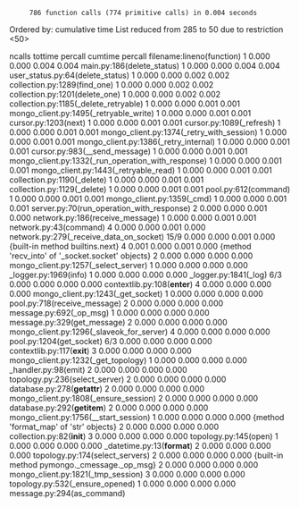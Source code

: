          786 function calls (774 primitive calls) in 0.004 seconds

   Ordered by: cumulative time
   List reduced from 285 to 50 due to restriction <50>

   ncalls  tottime  percall  cumtime  percall filename:lineno(function)
        1    0.000    0.000    0.004    0.004 main.py:186(delete_status)
        1    0.000    0.000    0.004    0.004 user_status.py:64(delete_status)
        1    0.000    0.000    0.002    0.002 collection.py:1289(find_one)
        1    0.000    0.000    0.002    0.002 collection.py:1201(delete_one)
        1    0.000    0.000    0.002    0.002 collection.py:1185(_delete_retryable)
        1    0.000    0.000    0.001    0.001 mongo_client.py:1495(_retryable_write)
        1    0.000    0.000    0.001    0.001 cursor.py:1203(next)
        1    0.000    0.000    0.001    0.001 cursor.py:1089(_refresh)
        1    0.000    0.000    0.001    0.001 mongo_client.py:1374(_retry_with_session)
        1    0.000    0.000    0.001    0.001 mongo_client.py:1386(_retry_internal)
        1    0.000    0.000    0.001    0.001 cursor.py:983(__send_message)
        1    0.000    0.000    0.001    0.001 mongo_client.py:1332(_run_operation_with_response)
        1    0.000    0.000    0.001    0.001 mongo_client.py:1443(_retryable_read)
        1    0.000    0.000    0.001    0.001 collection.py:1190(_delete)
        1    0.000    0.000    0.001    0.001 collection.py:1129(_delete)
        1    0.000    0.000    0.001    0.001 pool.py:612(command)
        1    0.000    0.000    0.001    0.001 mongo_client.py:1359(_cmd)
        1    0.000    0.000    0.001    0.001 server.py:70(run_operation_with_response)
        2    0.000    0.000    0.001    0.000 network.py:186(receive_message)
        1    0.000    0.000    0.001    0.001 network.py:43(command)
        4    0.000    0.000    0.001    0.000 network.py:279(_receive_data_on_socket)
     15/9    0.000    0.000    0.001    0.000 {built-in method builtins.next}
        4    0.001    0.000    0.001    0.000 {method 'recv_into' of '_socket.socket' objects}
        2    0.000    0.000    0.000    0.000 mongo_client.py:1257(_select_server)
        1    0.000    0.000    0.000    0.000 _logger.py:1969(info)
        1    0.000    0.000    0.000    0.000 _logger.py:1841(_log)
      6/3    0.000    0.000    0.000    0.000 contextlib.py:108(__enter__)
        4    0.000    0.000    0.000    0.000 mongo_client.py:1243(_get_socket)
        1    0.000    0.000    0.000    0.000 pool.py:718(receive_message)
        2    0.000    0.000    0.000    0.000 message.py:692(_op_msg)
        1    0.000    0.000    0.000    0.000 message.py:329(get_message)
        2    0.000    0.000    0.000    0.000 mongo_client.py:1296(_slaveok_for_server)
        4    0.000    0.000    0.000    0.000 pool.py:1204(get_socket)
      6/3    0.000    0.000    0.000    0.000 contextlib.py:117(__exit__)
        3    0.000    0.000    0.000    0.000 mongo_client.py:1232(_get_topology)
        1    0.000    0.000    0.000    0.000 _handler.py:98(emit)
        2    0.000    0.000    0.000    0.000 topology.py:236(select_server)
        2    0.000    0.000    0.000    0.000 database.py:278(__getattr__)
        2    0.000    0.000    0.000    0.000 mongo_client.py:1808(_ensure_session)
        2    0.000    0.000    0.000    0.000 database.py:292(__getitem__)
        2    0.000    0.000    0.000    0.000 mongo_client.py:1756(__start_session)
        1    0.000    0.000    0.000    0.000 {method 'format_map' of 'str' objects}
        2    0.000    0.000    0.000    0.000 collection.py:82(__init__)
        3    0.000    0.000    0.000    0.000 topology.py:145(open)
        1    0.000    0.000    0.000    0.000 _datetime.py:13(__format__)
        2    0.000    0.000    0.000    0.000 topology.py:174(select_servers)
        2    0.000    0.000    0.000    0.000 {built-in method pymongo._cmessage._op_msg}
        2    0.000    0.000    0.000    0.000 mongo_client.py:1821(_tmp_session)
        3    0.000    0.000    0.000    0.000 topology.py:532(_ensure_opened)
        1    0.000    0.000    0.000    0.000 message.py:294(as_command)


